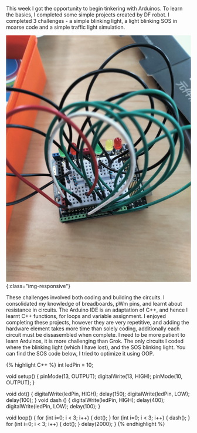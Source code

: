 
This week I got the opportunity to begin tinkering with Arduinos. To learn the basics, I completed some simple projects created by DF robot. I completed 3 challenges - a simple blinking light, a light blinking SOS in moarse code and a simple traffic light simulation. 

![Arduino Traffic Light Simulation](/assets/Arduino_Traffic_Light.jpg){:class="img-responsive"}

These challenges involved both coding and building the circuits. I consolidated my knowledge of breadboards, pWm pins, and learnt about resistance in circuits. The Arduino IDE is an adaptation of C++, and hence I learnt C++ functions, for loops and variable assignment. I enjoyed completing these projects, however they are very repetitive, and adding the hardware element takes more time than solely coding, additionally each circuit must be dissasembled when complete. I need to be more patient to learn Arduinos, it is more challenging than Grok. The only circuits I coded where the blinking light (which I have lost), and the SOS blinking light. You can find the SOS code below, I tried to optimize it using OOP. 

{% highlight C++ %}
int ledPin = 10;
  
void setup() {
  pinMode(13, OUTPUT);
  digitalWrite(13, HIGH);
  pinMode(10, OUTPUT);
}

void dot() {
  digitalWrite(ledPin, HIGH);
  delay(150);
  digitalWrite(ledPin, LOW);
  delay(100);
}
void dash () {
  digitalWrite(ledPin, HIGH);
  delay(400);
  digitalWrite(ledPin, LOW);
  delay(100);
}

void loop() {
  for (int i=0; i < 3; i++) {
    dot();
  }
  for (int i=0; i < 3; i++) {
    dash();
  }
  for (int i=0; i < 3; i++) {
    dot();
  }
    delay(2000);
}
{% endhighlight %}